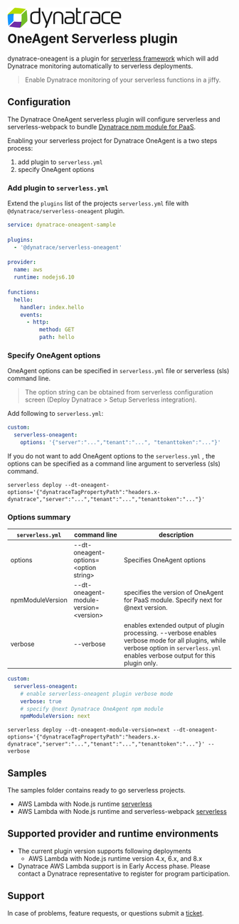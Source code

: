 # ![Dynatrace](res/Dynatrace_Logo.png) <br/> OneAgent Serverless plugin

dynatrace-oneagent is a plugin for [serverless framework](https://github.com/serverless/serverless) which will add Dynatrace monitoring automatically to serverless deployments.

> Enable Dynatrace monitoring of your serverless functions in a jiffy.

## Configuration

The Dynatrace OneAgent serverless plugin will configure serverless and serverless-webpack to bundle [Dynatrace npm module for PaaS](https://github.com/Dynatrace/agent-nodejs).

Enabling your serverless project for Dynatrace OneAgent is a two steps process:

1. add plugin to `serverless.yml`
2. specify OneAgent options

### Add plugin to `serverless.yml`

Extend the `plugins` list of the projects `serverless.yml` file with `@dynatrace/serverless-oneagent` plugin.

```yaml {.line-numbers}
service: dynatrace-oneagent-sample

plugins:
  - '@dynatrace/serverless-oneagent'

provider:
  name: aws
  runtime: nodejs6.10

functions:
  hello:
    handler: index.hello
    events:
      - http:
          method: GET
          path: hello
```

### Specify OneAgent options

OneAgent options can be specified in `serverless.yml` file or serverless (sls) command line.

> The option string can be obtained from serverless configuration screen (Deploy Dynatrace > Setup Serverless integration).

Add following to `serverless.yml`:

```yaml
custom:
  serverless-oneagent:
    options: '{"server":"...","tenant":"...", "tenanttoken":"..."}'
```

If you do not want to add OneAgent options to the `serverless.yml` , the options can be specified as a command line argument to serverless (sls) command.

```shell
serverless deploy --dt-oneagent-options='{"dynatraceTagPropertyPath":"headers.x-dynatrace","server":"...","tenant":"...","tenanttoken":"..."}'
```

### Options summary

| `serverless.yml`| command line | description |
| ---| ---| --- |
| options | --dt-oneagent-options=\<option string\> | Specifies OneAgent options |
| npmModuleVersion | --dt-oneagent-module-version=\<version\> | specifies the version of OneAgent for PaaS module. Specify next for @next version.|
| verbose | --verbose | enables extended output of plugin processing. --verbose enables verbose mode for all plugins, while verbose option in `serverless.yml` enables verbose output for this plugin only.

```yaml
custom:
  serverless-oneagent:
    # enable serverless-oneagent plugin verbose mode
    verbose: true
    # specify @next Dynatrace OneAgent npm module
    npmModuleVersion: next
```

```shell
serverless deploy --dt-oneagent-module-version=next --dt-oneagent-options='{"dynatraceTagPropertyPath":"headers.x-dynatrace","server":"...","tenant":"...","tenanttoken":"..."}' --verbose
```

## Samples

The samples folder contains ready to go serverless projects.

+ AWS Lambda with Node.js runtime [serverless](samples/aws-lambda-node.js/README.md)
+ AWS Lambda with Node.js runtime and serverless-webpack [serverless](samples/aws-lambda-node.js-webpack/README.md)

## Supported provider and runtime environments

+ The current plugin version supports following deployments
  + AWS Lambda with Node.js runtime version 4.x, 6.x, and 8.x
+ Dynatrace AWS Lambda support is in Early Access phase. Please contact a Dynatrace representative to register for program participation.

## Support

In case of problems, feature requests, or questions submit a [ticket](https://github.com/Dynatrace/serverless-oneagent/issues).